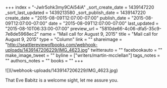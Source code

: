 +++
index = "-JwIr5ohk3my9CAi54iA"
_sort_create_date = 1439147220
_sort_last_updated = 1439213580
_sort_publish_date = 1439147220
create_date = "2015-08-09T12:07:00-07:00"
publish_date = "2015-08-09T12:07:00-07:00"
date = "2015-08-09T12:07:00-07:00"
last_updated = "2015-08-10T06:33:00-07:00"
preview_url = "5810de66-4c06-dfa5-35c9-7e8de5968ec2"
name = "Mail call for August 9, 2015"
title = "Mail call for August 9, 2015"
type = "Column"
link = ""
shareimage = "http://seattlereviewofbooks.com/webhook-uploads/1439147206229/IMG_4623.jpg"
twitterauto = ""
facebookauto = ""
make_image_tweet = ""
byline = ["writers/martin-mcclellan"]
tags_notes = ""
authors_notes = ""
books = ""
+++
<p class="image">![](/webhook-uploads/1439147206229/IMG_4623.jpg)</p>

That Eve Babitz is a welcome sight, let me assure you. 